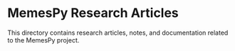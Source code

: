 # MemesPy Research Articles

This directory contains research articles, notes, and documentation related to the MemesPy project.
